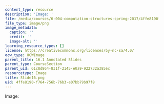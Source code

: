```yaml
---
content_type: resource
description: 'Image: '
file: /media/courses/6-004-computation-structures-spring-2017/4ffe8190f764756b76b3e07bb79b97f8_Slide16.png
file_type: image/png
image_metadata:
  caption: ''
  credit: ''
  image-alt: ''
learning_resource_types: []
license: https://creativecommons.org/licenses/by-nc-sa/4.0/
ocw_type: OCWImage
parent_title: 16.1 Annotated Slides
parent_type: CourseSection
parent_uid: 61c8d864-831f-2145-e0a9-922732a385ec
resourcetype: Image
title: Slide16.png
uid: 4ffe8190-f764-756b-76b3-e07bb79b97f8
---
```

Image: 